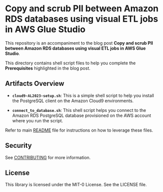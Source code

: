 # Copy and scrub PII between Amazon RDS databases using visual ETL jobs in AWS Glue Studio

This repository is an accompaniment to the blog post __Copy and scrub PII between Amazon RDS databases using visual ETL jobs in AWS Glue Studio__.

This directory contains shell script files to help you complete the **Prerequisites** highlighted in the blog post. 


## Artifacts Overview


- **`cloud9-AL2023-setup.sh`**: This is a simple shell script to help you install the PostgreSQL client on the Amazon Cloud9 environments.

- **`connect_to_database.sh`**: This shell script helps you connect to the Amazon RDS PostgreSQL database provisioned on the AWS account where you run the script.

Refer to main [README](../README.md) file for instructions on how to leverage these files.


## Security

See [CONTRIBUTING](CONTRIBUTING.md#security-issue-notifications) for more information.

## License

This library is licensed under the MIT-0 License. See the LICENSE file.



